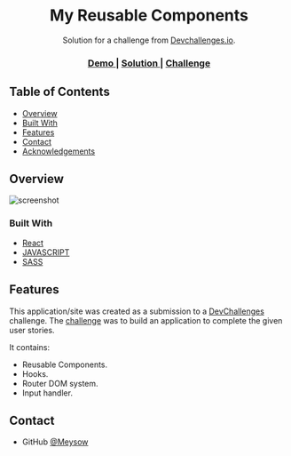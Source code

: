 <!-- Please update value in the {}  -->

<h1 align="center">My Reusable Components</h1>

<div align="center">
   Solution for a challenge from  <a href="http://devchallenges.io" target="_blank">Devchallenges.io</a>.
</div>

<div align="center">
  <h3>
    <a href="https://meysow.github.io/My-Reusable-Components/">
      Demo
    </a>
    <span> | </span>
    <a href="https://devchallenges.io/solutions/zQhShIcli6fCa9ghapXL">
      Solution
    </a>
    <span> | </span>
    <a href="https://devchallenges.io/challenges/ohgVTyJCbm5OZyTB2gNY">
      Challenge
    </a>
  </h3>
</div>

<!-- TABLE OF CONTENTS -->

## Table of Contents

- [Overview](#overview)
- [Built With](#built-with)
- [Features](#features)
- [Contact](#contact)
- [Acknowledgements](#acknowledgements)

<!-- OVERVIEW -->

## Overview

![screenshot](https://meysow.github.io/DEVCHALLENGES/Edie-Homepage/img/ReusableComponents.png)

### Built With

<!-- This section should list any major frameworks that you built your project using. Here are a few examples.-->

- [React](https://reactjs.org/)
- [JAVASCRIPT](https://www.w3schools.com/js/)
- [SASS](https://sass-lang.com/)

## Features

<!-- List the features of your application or follow the template. Don't share the figma file here :) -->

This application/site was created as a submission to a [DevChallenges](https://devchallenges.io/challenges) challenge. The [challenge](https://devchallenges.io/challenges/ohgVTyJCbm5OZyTB2gNY) was to build an application to complete the given user stories.

It contains:

- Reusable Components.
- Hooks.
- Router DOM system.
- Input handler.

## Contact

- GitHub [@Meysow](https://github.com/Meysow)
